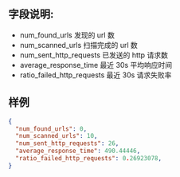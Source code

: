 
## 字段说明:

- num_found_urls 发现的 url 数
- num_scanned_urls 扫描完成的 url 数
- num_sent_http_requests 已发送的 http 请求数
- average_response_time 最近 30s 平均响应时间
- ratio_failed_http_requests 最近 30s 请求失败率

## 样例
```json
{
  "num_found_urls": 0,
  "num_scanned_urls": 10,
  "num_sent_http_requests": 26,
  "average_response_time": 490.44446,
  "ratio_failed_http_requests": 0.26923078,
}
```


